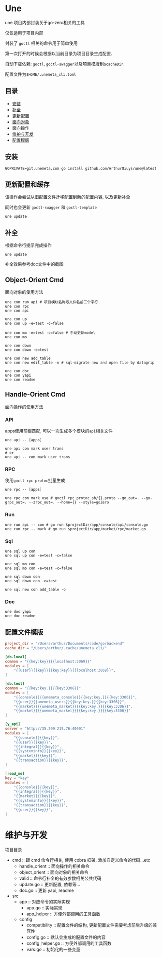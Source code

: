 # Une

une 项目内部封装关于go-zero相关的工具

仅仅适用于项目内部

封装了 `goctl` 相关的命令用于简单使用

第一次打开的时候会根据以当前目录为项目目录生成配置.

自动下载依赖: `goctl`, `goctl-swagger`以及项目模版到`$cacheDir`.

配置文件为`$HOME/.unemeta_cli.toml`

## 目录

- [安装](#安装)
- [补全](#补全)
- [更新配置](#更新配置和缓存)
- [面向对象](#object-orient-cmd)
- [面向操作](#handle-orient-cmd)
- [维护与开发](#维护与开发)
- [配置模版](#配置文件模版)


## 安装

```shell
GOPRIVATE=git.unemeta.com go install github.com/ArthurQiuys/une@latest
```

## 更新配置和缓存

该操作会尝试从旧配置文件迁移配置到新的配置内容, 以及更新补全

同时也会更新 `goctl-swagger` 和 `goctl-template`

```shell
une update
```

## 补全

根据命令行提示完成操作

```shell
une update
```

补全效果参考doc文件中的截图

## Object-Orient Cmd

面向对象的使用方法

```shell
une con run api # 项目模块名称取文件名前三个字符.
une con rpc
une con api

une con up
une con up -e=test -c=false

une con mo -e=test -c=false # 手动更新model
une con mo

une con down
une con down -e=test

une con new add_table
une con new edit_table -o # sql-migrate new and open file by datagrip

une con doc
une con yapi
une con readme
```

## Handle-Orient Cmd

面向操作的使用方法

### API

apps使用前缀匹配, 可以一次生成多个模块的`api`相关文件

`une api -- [apps]`

```shell
une api con mark user trans
# or
une api -- con mark user trans
```

### RPC

使用`goctl rpc protoc`批量生成

`une rpc -- [apps]`

```shell
une rpc con mark use # goctl rpc protoc pb/{}.proto --go_out=. --go-grpc_out=. --zrpc_out=. --home={} --style=goZero
```

### Run

```shell
une run api -- con # go run $projectDir/app/console/api/console.go
une run rpc -- mark # go run $projectDir/app/market/rpc/market.go
```

### Sql

```shell
une sql up con
une sql up con -e=test -c=false

une sql mo con
une sql mo con -e=test -c=false

une sql down con
une sql down con -e=test

une sql new con add_table -o
```

### Doc

```shell
une doc yapi
une doc readme
```

## 配置文件模版

```toml
project_dir = "/Users/arthur/Documents/code/go/backend"
cache_dir = "/Users/arthur/.cache/unemeta_cli/"

[db.local]
common = "{{key:key}}{{localhost:3069}}"
modules = [
    "{{user}}{{key}}{{key:key}}{{localhost:3069}}",
]

[db.test]
common = "{{key:key.}}{{key:3306}}"
modules = [
    "{{console}}{{unemeta_console}}{{key:key.}}{{key:3306}}",
	"{{user}}{{unemeta_users}}{{key:key.}}{{key:3306}}",
	"{{market}}{{unemeta_market}}{{key:key.}}{{key:3306}}",
	"{{market}}{{unemeta_market}}{{key:key.}}{{key:3306}}"
]

[y_api]
server = "http://35.209.215.76:40001"
modules = [
    "{{console}}{{key}}",
	"{{user}}{{key}}",
	"{{integral}}{{key}}",
	"{{systeminfo}}{{key}}",
	"{{market}}{{key}}",
	"{{transaction}}{{key}}",
]

[read_me]
key = "key"
modules = [
    "{{console}}{{key}}",
	"{{integral}}{{key}}",
	"{{market}}{{key}}",
	"{{systeminfo}}{{key}}",
	"{{transaction}}{{key}}",
	"{{user}}{{key}}",
]
```

# 维护与开发

项目目录

- cmd :: 跟 cmd 命令行相关, 使用 cobra 框架, 添加自定义命令的代码...etc
  - handle_orient :: 面向操作的相关命令
  - object_orient :: 面向对象的相关命令
  - valid :: 命令行补全的有效参数相关公共代码
  - update.go :: 更新配置, 依赖等...
  - doc.go :: 更新 yapi, readme
- src
  - app :: 对应命令的实际实现
    - app.go :: 实际实现
	- app_helper :: 方便外部调用的工具函数
  - config
    - compatibility :: 配置文件的结构, 更新配置文件需要考虑前后升级的兼容性
	- config.go :: 默认会生成的配置文件的内容
	- config_helper.go :: 方便外部调用的工具函数
	- vars.go :: 初始化的一些变量